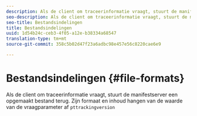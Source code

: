 ```yaml
---
description: Als de client om traceerinformatie vraagt, stuurt de manifestserver een opgemaakt bestand terug. Zijn formaat en inhoud hangen van de waarde van het trekkende versie van de vraagparameter af
seo-description: Als de client om traceerinformatie vraagt, stuurt de manifestserver een opgemaakt bestand terug. Zijn formaat en inhoud hangen van de waarde van het trekkende versie van de vraagparameter af
seo-title: Bestandsindelingen
title: Bestandsindelingen
uuid: 1d54b24c-ceb3-4f05-a12e-b38334a68547
translation-type: tm+mt
source-git-commit: 358c5b02d47f23a6adbc98e457e56c8220cae6e9

---
```



# Bestandsindelingen {#file-formats}

Als de client om traceerinformatie vraagt, stuurt de manifestserver een opgemaakt bestand terug. Zijn formaat en inhoud hangen van de waarde van de vraagparameter af `pttrackingversion`